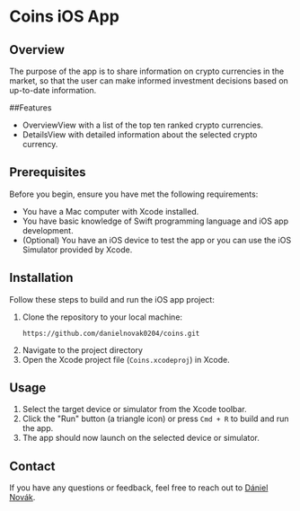 # Coins iOS App

## Overview
The purpose of the app is to share information on crypto currencies in the market, so that the user can make informed investment decisions based on up-to-date information.

##Features
- OverviewView with a list of the top ten ranked crypto currencies.
- DetailsView with detailed information about the selected crypto currency.

## Prerequisites
Before you begin, ensure you have met the following requirements:
- You have a Mac computer with Xcode installed.
- You have basic knowledge of Swift programming language and iOS app development.
- (Optional) You have an iOS device to test the app or you can use the iOS Simulator provided by Xcode.

## Installation
Follow these steps to build and run the iOS app project:

1. Clone the repository to your local machine:
    ```
    https://github.com/danielnovak0204/coins.git
    ```
2. Navigate to the project directory
3. Open the Xcode project file (`Coins.xcodeproj`) in Xcode.

## Usage
1. Select the target device or simulator from the Xcode toolbar.
2. Click the "Run" button (a triangle icon) or press `Cmd + R` to build and run the app.
3. The app should now launch on the selected device or simulator.

## Contact
If you have any questions or feedback, feel free to reach out to [Dániel Novák](mailto:danielnovak0204@gmail.com).
